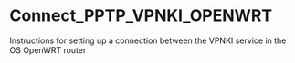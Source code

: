 # Connect_PPTP_VPNKI_OPENWRT
Instructions for setting up a connection between the VPNKI service in the OS OpenWRT router
